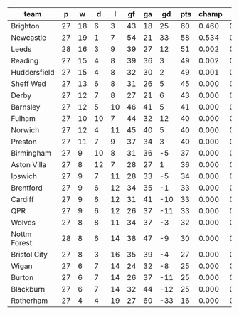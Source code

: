 |     team     | p  | w  | d  | l  | gf | ga | gd  | pts | champ | top2  | top3  | top4  |  5-7  | bot4  | bot3  | bot2  |
|--------------|----|----|----|----|----|----|-----|-----|-------|-------|-------|-------|-------|-------|-------|-------|
| Brighton     | 27 | 18 |  6 |  3 | 43 | 18 |  25 |  60 | 0.460 | 0.961 | 0.991 | 0.997 | 0.003 | 0.000 | 0.000 | 0.000|
| Newcastle    | 27 | 19 |  1 |  7 | 54 | 21 |  33 |  58 | 0.534 | 0.967 | 0.994 | 0.999 | 0.001 | 0.000 | 0.000 | 0.000|
| Leeds        | 28 | 16 |  3 |  9 | 39 | 27 |  12 |  51 | 0.002 | 0.029 | 0.322 | 0.524 | 0.339 | 0.000 | 0.000 | 0.000|
| Reading      | 27 | 15 |  4 |  8 | 39 | 36 |   3 |  49 | 0.002 | 0.017 | 0.211 | 0.398 | 0.380 | 0.000 | 0.000 | 0.000|
| Huddersfield | 27 | 15 |  4 |  8 | 32 | 30 |   2 |  49 | 0.001 | 0.015 | 0.202 | 0.379 | 0.383 | 0.000 | 0.000 | 0.000|
| Sheff Wed    | 27 | 13 |  6 |  8 | 31 | 26 |   5 |  45 | 0.000 | 0.005 | 0.085 | 0.193 | 0.374 | 0.000 | 0.000 | 0.000|
| Derby        | 27 | 12 |  7 |  8 | 27 | 21 |   6 |  43 | 0.000 | 0.001 | 0.044 | 0.115 | 0.310 | 0.000 | 0.000 | 0.000|
| Barnsley     | 27 | 12 |  5 | 10 | 46 | 41 |   5 |  41 | 0.000 | 0.001 | 0.031 | 0.076 | 0.259 | 0.000 | 0.000 | 0.000|
| Fulham       | 27 | 10 | 10 |  7 | 44 | 32 |  12 |  40 | 0.000 | 0.004 | 0.060 | 0.153 | 0.353 | 0.000 | 0.000 | 0.000|
| Norwich      | 27 | 12 |  4 | 11 | 45 | 40 |   5 |  40 | 0.000 | 0.001 | 0.039 | 0.104 | 0.279 | 0.000 | 0.000 | 0.000|
| Preston      | 27 | 11 |  7 |  9 | 37 | 34 |   3 |  40 | 0.000 | 0.001 | 0.018 | 0.049 | 0.199 | 0.001 | 0.000 | 0.000|
| Birmingham   | 27 |  9 | 10 |  8 | 31 | 36 |  -5 |  37 | 0.000 | 0.000 | 0.001 | 0.004 | 0.031 | 0.019 | 0.007 | 0.002|
| Aston Villa  | 27 |  8 | 12 |  7 | 28 | 27 |   1 |  36 | 0.000 | 0.000 | 0.002 | 0.005 | 0.051 | 0.009 | 0.003 | 0.000|
| Ipswich      | 27 |  9 |  7 | 11 | 28 | 33 |  -5 |  34 | 0.000 | 0.000 | 0.000 | 0.000 | 0.005 | 0.097 | 0.045 | 0.013|
| Brentford    | 27 |  9 |  6 | 12 | 34 | 35 |  -1 |  33 | 0.000 | 0.000 | 0.000 | 0.001 | 0.016 | 0.043 | 0.017 | 0.006|
| Cardiff      | 27 |  9 |  6 | 12 | 31 | 41 | -10 |  33 | 0.000 | 0.000 | 0.000 | 0.000 | 0.004 | 0.101 | 0.046 | 0.014|
| QPR          | 27 |  9 |  6 | 12 | 26 | 37 | -11 |  33 | 0.000 | 0.000 | 0.000 | 0.000 | 0.003 | 0.127 | 0.058 | 0.017|
| Wolves       | 27 |  8 |  8 | 11 | 34 | 37 |  -3 |  32 | 0.000 | 0.000 | 0.000 | 0.001 | 0.008 | 0.087 | 0.041 | 0.012|
| Nottm Forest | 28 |  8 |  6 | 14 | 38 | 47 |  -9 |  30 | 0.000 | 0.000 | 0.000 | 0.000 | 0.001 | 0.256 | 0.139 | 0.054|
| Bristol City | 27 |  8 |  3 | 16 | 35 | 39 |  -4 |  27 | 0.000 | 0.000 | 0.000 | 0.000 | 0.001 | 0.293 | 0.169 | 0.069|
| Wigan        | 27 |  6 |  7 | 14 | 24 | 32 |  -8 |  25 | 0.000 | 0.000 | 0.000 | 0.000 | 0.000 | 0.655 | 0.486 | 0.269|
| Burton       | 27 |  6 |  7 | 14 | 26 | 37 | -11 |  25 | 0.000 | 0.000 | 0.000 | 0.000 | 0.000 | 0.724 | 0.570 | 0.344|
| Blackburn    | 27 |  6 |  7 | 14 | 32 | 44 | -12 |  25 | 0.000 | 0.000 | 0.000 | 0.000 | 0.000 | 0.590 | 0.427 | 0.227|
| Rotherham    | 27 |  4 |  4 | 19 | 27 | 60 | -33 |  16 | 0.000 | 0.000 | 0.000 | 0.000 | 0.000 | 0.998 | 0.993 | 0.975|
